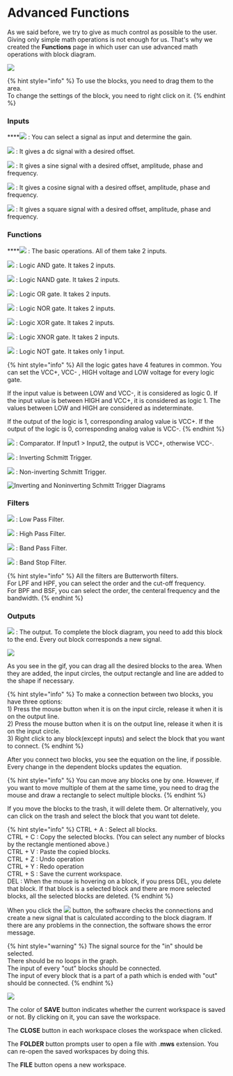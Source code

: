# Advanced Functions

As we said before, we try to give as much control as possible to the user. Giving only simple math operations is not enough for us. That's why we created the **Functions** page in which user can use advanced math operations with block diagram.

![](../../../../.gitbook/assets/image%20%2866%29.png)

{% hint style="info" %}
To use the blocks, you need to drag them to the area.  
To change the settings of the block, you need to right click on it.
{% endhint %}

### **Inputs**

\*\*\*\*![](../../../../.gitbook/assets/image%20%2812%29.png) : You can select a signal as input and determine the gain. 

![](../../../../.gitbook/assets/image%20%2880%29.png) : It gives a dc signal with a desired offset.

![](../../../../.gitbook/assets/image%20%2822%29.png) : It gives a sine signal with a desired offset, amplitude, phase and frequency.

![](../../../../.gitbook/assets/image%20%2860%29.png) : It gives a cosine signal with a desired offset, amplitude, phase and frequency.

![](../../../../.gitbook/assets/image%20%2845%29.png) : It gives a square signal with a desired offset, amplitude, phase and frequency.

### **Functions**

\*\*\*\*![](../../../../.gitbook/assets/image%20%2874%29.png) : The basic operations. All of them take 2 inputs.  

![](../../../../.gitbook/assets/image%20%2841%29.png) : Logic AND gate. It takes 2 inputs.

![](../../../../.gitbook/assets/image%20%2877%29.png) : Logic NAND gate. It takes 2 inputs.

![](../../../../.gitbook/assets/image%20%2852%29.png) : Logic OR gate. It takes 2 inputs.

![](../../../../.gitbook/assets/image%20%2834%29.png) : Logic NOR gate. It takes 2 inputs.

![](../../../../.gitbook/assets/image%20%2836%29.png) : Logic XOR gate. It takes 2 inputs.

![](../../../../.gitbook/assets/image%20%2863%29.png) : Logic XNOR gate. It takes 2 inputs.

![](../../../../.gitbook/assets/image%20%2882%29.png) : Logic NOT gate. It takes only 1 input.

{% hint style="info" %}
All the logic gates have 4 features in common. You can set the VCC+, VCC- , HIGH voltage and LOW voltage for every logic gate. 

If the input value is between LOW and VCC-, it is considered as logic 0. If the input value is between HIGH and VCC+, it is considered as logic 1. The values between LOW and HIGH are considered as indeterminate. 

If the output of the logic is 1, corresponding analog value is VCC+. If the output of the logic is 0, corresponding analog value is VCC-.
{% endhint %}

![](../../../../.gitbook/assets/image%20%2865%29.png) : Comparator. If Input1 &gt; Input2, the output is VCC+, otherwise VCC-.

![](../../../../.gitbook/assets/image.png) : Inverting Schmitt Trigger. 

![](../../../../.gitbook/assets/image%20%2815%29.png) : Non-inverting Schmitt Trigger.

![Inverting and Noninverting Schmitt Trigger Diagrams](../../../../.gitbook/assets/untitled-diagram.png)

### **Filters**

![](../../../../.gitbook/assets/image%20%2824%29.png) : Low Pass Filter.

![](../../../../.gitbook/assets/image%20%2888%29.png) : High Pass Filter.

![](../../../../.gitbook/assets/image%20%2879%29.png) : Band Pass Filter.

![](../../../../.gitbook/assets/image%20%2829%29.png) : Band Stop Filter.

{% hint style="info" %}
All the filters are Butterworth filters.   
For LPF and HPF, you can select the order and the cut-off frequency.  
For BPF and BSF, you can select the order, the centeral frequency and the bandwidth.
{% endhint %}

### Outputs

![](../../../../.gitbook/assets/image%20%2859%29.png) : The output. To complete the block diagram, you need to add this block to the end. Every out block corresponds a new signal.

![](../../../../.gitbook/assets/a186e98a-fbf6-11e8-aaf5-0050560101a3.gif)

As you see in the gif, you can drag all the desired blocks to the area. When they are added, the input circles, the output rectangle and line are added to the shape if necessary. 

{% hint style="info" %}
To make a connection between two blocks, you have three options:  
1\) Press the mouse button when it is on the input circle, release it when it is on the output line.  
2\) Press the mouse button when it is on the output line, release it when it is on the input circle.  
3\) Right click to any block\(except inputs\) and select the block that you want to connect.
{% endhint %}

After you connect two blocks, you see the equation on the line, if possible. Every change in the dependent blocks updates the equation. 

{% hint style="info" %}
You can move any blocks one by one. However, if you want to move multiple of them at the same time, you need to drag the mouse and draw a rectangle to select multiple blocks.
{% endhint %}

If you move the blocks to the trash, it will delete them. Or alternatively, you can click on the trash and select the block that you want tot delete. 

{% hint style="info" %}
CTRL + A : Select all blocks.  
CTRL + C : Copy the selected blocks. \(You can select any number of blocks by the rectangle mentioned above.\)  
CTRL + V : Paste the copied blocks.  
CTRL + Z : Undo operation  
CTRL + Y : Redo operation  
CTRL + S : Save the current workspace.  
DEL : When the mouse is hovering on a block, if you press DEL, you delete that block. If that block is a selected block and there are more selected blocks, all the selected blocks are deleted. 
{% endhint %}

When you click the ![](../../../../.gitbook/assets/image%20%2881%29.png) button, the software checks the connections and create a new signal that is calculated according to the block diagram. If there are any problems in the connection, the software shows the error message. 

{% hint style="warning" %}
The signal source for the "in" should be selected.  
There should be no loops in the graph.  
The input of every "out" blocks should be connected.  
The input of every block that is a part of a path which is ended with "out" should be connected.
{% endhint %}

![](../../../../.gitbook/assets/image%20%2821%29.png)

The color of **SAVE** button indicates whether the current workspace is saved or not. By clicking on it, you can save the workspace. 

The **CLOSE** button in each workspace closes the workspace when clicked.

The **FOLDER** button prompts user to open a file with .**mws** extension. You can re-open the saved workspaces by doing this.

The **FILE** button opens a new workspace.

